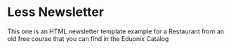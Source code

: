 # Less Newsletter

This one is an HTML newsletter template example for a Restaurant from an old free course that you can find in the Eduonix Catalog 
